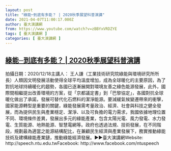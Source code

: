 ```yaml
---
layout: post
title: "綠能─到底有多能？ | 2020秋季展望科普演講"
date: 2021-04-07T11:00:17.000Z
author: 臺大演講網
from: https://www.youtube.com/watch?v=zBBYxVRDZYE
tags: [ 臺大演講網 ]
categories: [ 臺大演講網 ]
---
```

<!--1617793217000-->
[綠能─到底有多能？ | 2020秋季展望科普演講](https://www.youtube.com/watch?v=zBBYxVRDZYE)
------

<div>
拍攝日期：2020/12/18主講人： 王人謙（工業技術研究院綠能與環境研究所所長）人類因文明發展活動使得全球平均溫度增加，成為全球暖化的主要原因，為了對抗地球持續暖化的趨勢，各國已逐漸展開對環境友善之綠色能源發展，此外，國際間相繼提出改善環境的方案，從「京都議定書」到「巴黎協定」，各國對抗全球暖化做出了承諾，發展可替代化石燃料的潔淨能源。要減緩氣候變遷帶來的衝擊，國家能源轉型是重要的關鍵，綠能發展需考量政治、經濟、社會與科技之健全發展，而為提供民生與產業穩定、潔淨、以及可負擔的電力需求，我國依據地理位置不同、環境條件差異，發展出多元的綠能產業，包含太陽光電、風力發電、水力發電、生質能源、地熱能源、智慧電網等。政府也透過法規、技術發展，在不同階段，規劃最為適當之能源結構配比，在兼顧民生經濟與產業發展下，務實推動綠能技術及建構綠能產業鏈，推動綠能經濟發展。►►臺大演講網Website: http://speech.ntu.edu.twFacebook: http://www.facebook.com/ntuspeech
</div>
